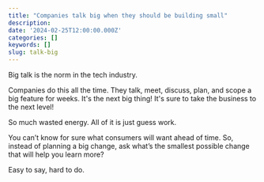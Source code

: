 ```yaml
---
title: "Companies talk big when they should be building small"
description:
date: '2024-02-25T12:00:00.000Z'
categories: []
keywords: []
slug: talk-big
---
```


Big talk is the norm in the tech industry.

Companies do this all the time. They talk, meet, discuss, plan, and scope a big feature for weeks. It's the next big thing! It's sure to take the business to the next level!

So much wasted energy. All of it is just guess work.

You can’t know for sure what consumers will want ahead of time. So, instead of planning a big change, ask what’s the smallest possible change that will help you learn more?

Easy to say, hard to do.
